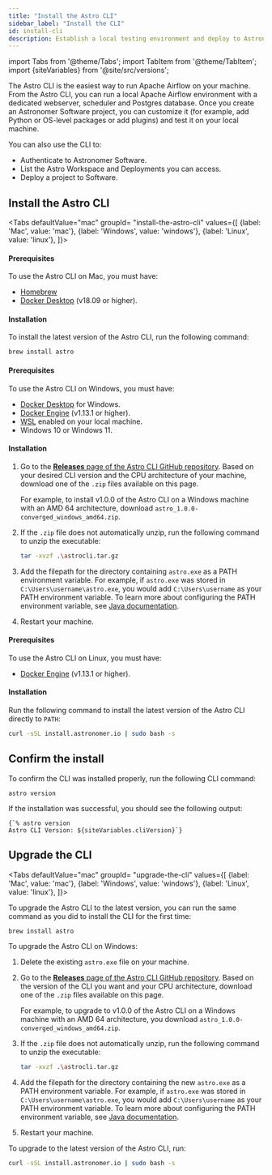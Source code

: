 ```yaml
---
title: "Install the Astro CLI"
sidebar_label: "Install the CLI"
id: install-cli
description: Establish a local testing environment and deploy to Astronomer Software from the CLI.
---
```


import Tabs from '@theme/Tabs';
import TabItem from '@theme/TabItem';
import {siteVariables} from '@site/src/versions';


The Astro CLI is the easiest way to run Apache Airflow on your machine. From the Astro CLI, you can run a local Apache Airflow environment with a dedicated webserver, scheduler and Postgres database. Once you create an Astronomer Software project, you can customize it (for example, add Python or OS-level packages or add plugins) and test it on your local machine.

You can also use the CLI to:

- Authenticate to Astronomer Software.
- List the Astro Workspace and Deployments you can access.
- Deploy a project to Software.

## Install the Astro CLI

<Tabs
    defaultValue="mac"
    groupId= "install-the-astro-cli"
    values={[
        {label: 'Mac', value: 'mac'},
        {label: 'Windows', value: 'windows'},
        {label: 'Linux', value: 'linux'},
    ]}>
<TabItem value="mac">

#### Prerequisites

To use the Astro CLI on Mac, you must have:

- [Homebrew](https://brew.sh/)
- [Docker Desktop](https://docs.docker.com/get-docker/) (v18.09 or higher).

#### Installation

To install the latest version of the Astro CLI, run the following command:

```sh
brew install astro
```

</TabItem>

<TabItem value="windows">

#### Prerequisites

To use the Astro CLI on Windows, you must have:

- [Docker Desktop](https://docs.docker.com/desktop/windows/install/) for Windows.
- [Docker Engine](https://docs.docker.com/engine/install/) (v1.13.1 or higher).
- [WSL](https://docs.microsoft.com/en-us/windows/wsl/install) enabled on your local machine.
-  Windows 10 or Windows 11.

#### Installation

1. Go to the [**Releases** page of the Astro CLI GitHub repository](https://github.com/astronomer/astro-cli/releases). Based on your desired CLI version and the CPU architecture of your machine, download one of the `.zip` files available on this page.

    For example, to install v1.0.0 of the Astro CLI on a Windows machine with an AMD 64 architecture, download `astro_1.0.0-converged_windows_amd64.zip`.

2. If the `.zip` file does not automatically unzip, run the following command to unzip the executable:

    ```sh
    tar -xvzf .\astrocli.tar.gz
    ```

3. Add the filepath for the directory containing `astro.exe` as a PATH environment variable. For example, if `astro.exe` was stored in `C:\Users\username\astro.exe`, you would add `C:\Users\username` as your PATH environment variable. To learn more about configuring the PATH environment variable, see [Java documentation](https://www.java.com/en/download/help/path.html).

4. Restart your machine.

</TabItem>

<TabItem value="linux">

#### Prerequisites

To use the Astro CLI on Linux, you must have:

- [Docker Engine](https://docs.docker.com/engine/install/) (v1.13.1 or higher).

#### Installation

Run the following command to install the latest version of the Astro CLI directly to `PATH`:

```sh
curl -sSL install.astronomer.io | sudo bash -s
```

</TabItem>

</Tabs>

## Confirm the install

To confirm the CLI was installed properly, run the following CLI command:

```
astro version
```

If the installation was successful, you should see the following output:

<pre><code parentName="pre">{`% astro version
Astro CLI Version: ${siteVariables.cliVersion}`}</code></pre>


## Upgrade the CLI

<Tabs
    defaultValue="mac"
    groupId= "upgrade-the-cli"
    values={[
        {label: 'Mac', value: 'mac'},
        {label: 'Windows', value: 'windows'},
        {label: 'Linux', value: 'linux'},
    ]}>
<TabItem value="mac">

To upgrade the Astro CLI to the latest version, you can run the same command as you did to install the CLI for the first time:

```sh
brew install astro
```

</TabItem>

<TabItem value="windows">

To upgrade the Astro CLI on Windows:

1. Delete the existing `astro.exe` file on your machine.

2. Go to the [**Releases** page of the Astro CLI GitHub repository](https://github.com/astronomer/astro-cli/releases). Based on the version of the CLI you want and your CPU architecture, download one of the `.zip` files available on this page.

     For example, to upgrade to v1.0.0 of the Astro CLI on a Windows machine with an AMD 64 architecture, you download `astro_1.0.0-converged_windows_amd64.zip`.

3. If the `.zip` file does not automatically unzip, run the following command to unzip the executable:

    ```sh
    tar -xvzf .\astrocli.tar.gz
    ```

4. Add the filepath for the directory containing the new `astro.exe` as a PATH environment variable. For example, if `astro.exe` was stored in `C:\Users\username\astro.exe`, you would add `C:\Users\username` as your PATH environment variable. To learn more about configuring the PATH environment variable, see [Java documentation](https://www.java.com/en/download/help/path.html).

5. Restart your machine.

</TabItem>

<TabItem value="linux">

To upgrade to the latest version of the Astro CLI, run:

```sh
curl -sSL install.astronomer.io | sudo bash -s
```

</TabItem>

</Tabs>
